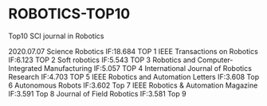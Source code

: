 # ROBOTICS-TOP10
Top10 SCI journal in Robotics

2020.07.07
Science Robotics IF:18.684  TOP 1
IEEE Transactions on Robotics IF:6.123 TOP 2
Soft robotics IF:5.543 TOP 3
Robotics and Computer-Integrated Manufacturing IF:5.057 TOP 4
International Journal of Robotics Research IF:4.703 TOP 5
IEEE Robotics and Automation Letters IF:3.608 Top 6
Autonomous Robots IF:3.602 Top 7
IEEE Robotics & Automation Magazine IF:3.591 Top 8
Journal of Field Robotics IF:3.581 Top 9

